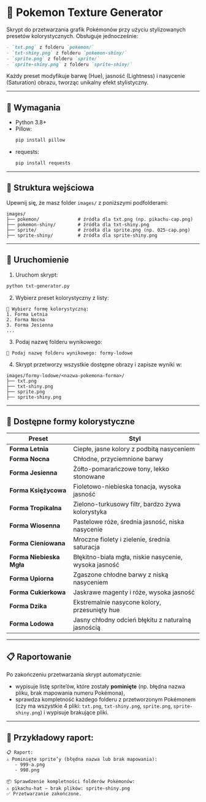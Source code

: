 
# 🎨 Pokemon Texture Generator

Skrypt do przetwarzania grafik Pokémonów przy użyciu stylizowanych presetów kolorystycznych. Obsługuje jednocześnie:
```markdown
- `txt.png` z folderu `pokemon/`
- `txt-shiny.png` z folderu `pokemon-shiny/`
- `sprite.png` z folderu `sprite/`
- `sprite-shiny.png` z folderu `sprite-shiny/`
```
Każdy preset modyfikuje barwę (Hue), jasność (Lightness) i nasycenie (Saturation) obrazu, tworząc unikalny efekt stylistyczny.

---

## 🧰 Wymagania

- Python 3.8+
- Pillow:  
  ```bash
  pip install pillow
  ```
- requests:  
  ```bash
  pip install requests
  ```

---

## 📁 Struktura wejściowa

Upewnij się, że masz folder `images/` z poniższymi podfolderami:

```
images/
├── pokemon/              # źródła dla txt.png (np. pikachu-cap.png)
├── pokemon-shiny/        # źródła dla txt-shiny.png
├── sprite/               # źródła dla sprite.png (np. 025-cap.png)
├── sprite-shiny/         # źródła dla sprite-shiny.png
```

---

## 🚀 Uruchomienie

1. Uruchom skrypt:

```bash
python txt-generator.py
```

2. Wybierz preset kolorystyczny z listy:

```
🎨 Wybierz formę kolorystyczną:
1. Forma Letnia
2. Forma Nocna
3. Forma Jesienna
...
```

3. Podaj nazwę folderu wynikowego:

```
📂 Podaj nazwę folderu wynikowego: formy-lodowe
```

4. Skrypt przetworzy wszystkie dostępne obrazy i zapisze wyniki w:

```
images/formy-lodowe/<nazwa-pokemona-forma>/
├── txt.png
├── txt-shiny.png
├── sprite.png
├── sprite-shiny.png
```

---

## 🧪 Dostępne formy kolorystyczne

| Preset                 | Styl                                                            |
|------------------------|-----------------------------------------------------------------|
| **Forma Letnia**           | Ciepłe, jasne kolory z podbitą nasyceniem                      |
| **Forma Nocna**            | Chłodne, przyciemnione barwy                                   |
| **Forma Jesienna**         | Żółto-pomarańczowe tony, lekko stonowane                       |
| **Forma Księżycowa**       | Fioletowo-niebieska tonacja, wysoka jasność                    |
| **Forma Tropikalna**       | Zielono-turkusowy filtr, bardzo żywa kolorystyka               |
| **Forma Wiosenna**         | Pastelowe róże, średnia jasność, niska nasycenie               |
| **Forma Cieniowana**       | Mroczne fiolety i zielenie, średnia saturacja                  |
| **Forma Niebieska Mgła**   | Błękitno-biała mgła, niskie nasycenie, wysoka jasność          |
| **Forma Upiorna**          | Zgaszone chłodne barwy z niską nasyceniem                      |
| **Forma Cukierkowa**       | Jaskrawe magenty i róże, wysoka jasność                        |
| **Forma Dzika**            | Ekstremalnie nasycone kolory, przesunięty hue                  |
| **Forma Lodowa**           | Jasny chłodny odcień błękitu z naturalną jasnością             |

---

## 📋 Raportowanie

Po zakończeniu przetwarzania skrypt automatycznie:

- wypisuje listę sprite’ów, które zostały **pominięte** (np. błędna nazwa pliku, brak mapowania numeru Pokémona),
- sprawdza kompletność każdego folderu z przetworzonym Pokémonem (czy ma wszystkie 4 pliki: `txt.png`, `txt-shiny.png`, `sprite.png`, `sprite-shiny.png`) i wypisuje brakujące pliki.

---

## 👀 Przykładowy raport:

```
📋 Raport:
⚠️ Pominięte sprite’y (błędna nazwa lub brak mapowania):
   - 999-a.png
   - 998.png

📦 Sprawdzenie kompletności folderów Pokémonów:
⚠️ pikachu-hat — brak plików: sprite-shiny.png
✅ Przetwarzanie zakończone.
```
